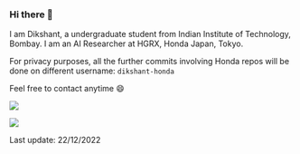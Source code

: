 ### Hi there 👋

I am Dikshant, a undergraduate student from Indian Institute of Technology, Bombay. I am an AI Researcher at HGRX, Honda Japan, Tokyo.

For privacy purposes, all the further commits involving Honda repos will be done on different username: `dikshant-honda`

Feel free to contact anytime :smile:

<p width="50%" align="left"> 
<img src = "https://github-readme-stats.vercel.app/api?username=Dikshuy&show_icons=true&theme=tokyonight&line_height=27">
</p>  

<p align="left"> <img src="https://komarev.com/ghpvc/?username=dikshant&label=Profile%20views&color=129e00&style=plastic"/> </p>

<!-- - 🔭 I’m currently working on ...
- 🌱 I’m currently learning ...
- 👯 I’m looking to collaborate on ...
- 🤔 I’m looking for help with ...
- 💬 Ask me about ...
- 📫 How to reach me: ...
- 😄 Pronouns: ...
- ⚡ Fun fact: ... -->

Last update: 22/12/2022
